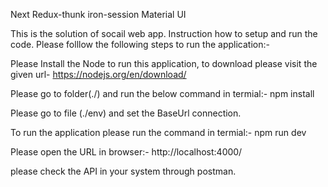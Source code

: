 Next Redux-thunk iron-session Material UI

This is the solution of socail web app. Instruction how to setup and run the code. Please folllow the following steps to run the application:-

Please Install the Node to run this application, to download please visit the given url- https://nodejs.org/en/download/

Please go to folder(./) and run the below command in termial:- npm install

Please go to file (./env) and  set the BaseUrl connection.

To run the application please run the command in termial:- npm run dev

Please open the URL in browser:- http://localhost:4000/

please check the API in your system through postman.

